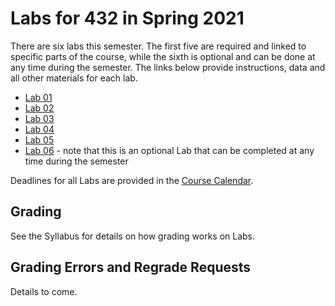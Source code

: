 # Labs for 432 in Spring 2021

There are six labs this semester. The first five are required and linked to specific parts of the course, while the sixth is optional and can be done at any time during the semester. The links below provide instructions, data and all other materials for each lab.

- [Lab 01](https://github.com/THOMASELOVE/432-2021/tree/master/labs/lab01)
- [Lab 02](https://github.com/THOMASELOVE/432-2021/tree/master/labs/lab02)
- [Lab 03](https://github.com/THOMASELOVE/432-2021/tree/master/labs/lab03)
- [Lab 04](https://github.com/THOMASELOVE/432-2021/tree/master/labs/lab04)
- [Lab 05](https://github.com/THOMASELOVE/432-2021/tree/master/labs/lab05)
- [Lab 06](https://github.com/THOMASELOVE/432-2021/tree/master/labs/lab06) - note that this is an optional Lab that can be completed at any time during the semester

Deadlines for all Labs are provided in the [Course Calendar](https://thomaselove.github.io/432/calendar.html).

## Grading

See the Syllabus for details on how grading works on Labs.

## Grading Errors and Regrade Requests

Details to come.
